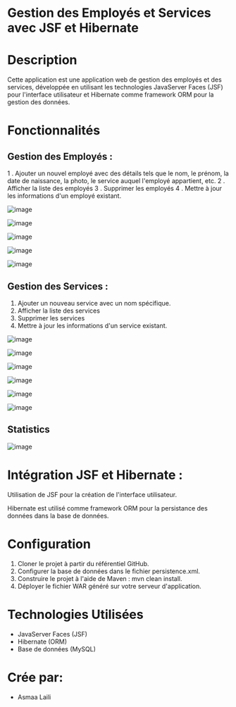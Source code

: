 #  Gestion des Employés et Services avec JSF et Hibernate

# Description

Cette application est une application web de gestion des employés et des services, développée en utilisant les technologies JavaServer Faces (JSF) pour l'interface utilisateur et Hibernate comme framework ORM pour la gestion des données.



# Fonctionnalités

  ## Gestion des Employés :

1 . Ajouter un nouvel employé avec des détails tels que le nom, le prénom, la date de naissance, la photo, le service auquel l'employé appartient, etc.
2 . Afficher la liste des employés
3 . Supprimer les employés
4 . Mettre à jour les informations d'un employé existant.

![image](https://github.com/A-laili/tp_JSF/assets/147451080/94d78dc1-16ff-4e43-9365-794c18ecd658)

![image](https://github.com/A-laili/tp_JSF/assets/147451080/cf1e33ad-01a7-45cf-88e6-2dc5d9899d27)

![image](https://github.com/A-laili/tp_JSF/assets/147451080/0c3bc0da-eb7d-49b3-b63e-96aa12679c0e)


![image](https://github.com/A-laili/tp_JSF/assets/147451080/df09be05-42d5-4951-b67e-0676a4d540b3)

![image](https://github.com/A-laili/tp_JSF/assets/147451080/5161cb55-adde-4da7-b1a3-ebc8b94a8b0f)

  ## Gestion des Services :

1. Ajouter un nouveau service avec un nom spécifique.
2. Afficher la liste des services
3. Supprimer les services
4. Mettre à jour les informations d'un service existant.

![image](https://github.com/A-laili/tp_JSF/assets/147451080/dd58da73-aba9-4cf4-8b4e-4e75059d5830)

![image](https://github.com/A-laili/tp_JSF/assets/147451080/e2487584-1695-4f79-9e7f-277271cbd59e)

![image](https://github.com/A-laili/tp_JSF/assets/147451080/4c0ad368-027b-434d-aa5b-18ebd62b9ee0)

![image](https://github.com/A-laili/tp_JSF/assets/147451080/bf6c9490-b661-4ef6-b2c7-b931b3bb68ef)

![image](https://github.com/A-laili/tp_JSF/assets/147451080/9135e5b9-64f6-4266-b950-53df00c92f4b)


![image](https://github.com/A-laili/tp_JSF/assets/147451080/e41d50c3-32c9-40a4-9bb1-aa9d945a9e41)

## Statistics

![image](https://github.com/A-laili/tp_JSF/assets/147451080/a602b463-754e-4ed5-b239-7ae8fb3b7518)


# Intégration JSF et Hibernate :

Utilisation de JSF pour la création de l'interface utilisateur.

Hibernate est utilisé comme framework ORM pour la persistance des données dans la base de données.



# Configuration
  1. Cloner le projet à partir du référentiel GitHub.
  2. Configurer la base de données dans le fichier persistence.xml.
  3. Construire le projet à l'aide de Maven : mvn clean install.
  4. Déployer le fichier WAR généré sur votre serveur d'application.

# Technologies Utilisées

- JavaServer Faces (JSF)
- Hibernate (ORM)
- Base de données (MySQL)

# Crée par: 
  - Asmaa Laili
